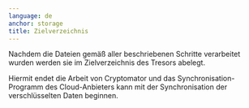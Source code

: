 ```yaml
---
language: de
anchor: storage
title: Zielverzeichnis
---
```

<p class="lead">Nachdem die Dateien gemäß aller beschriebenen Schritte verarbeitet wurden werden sie im Zielverzeichnis des Tresors abelegt.</p>

Hiermit endet die Arbeit von Cryptomator und das Synchronisation-Programm des Cloud-Anbieters kann mit der Synchronisation der verschlüsselten Daten beginnen.

